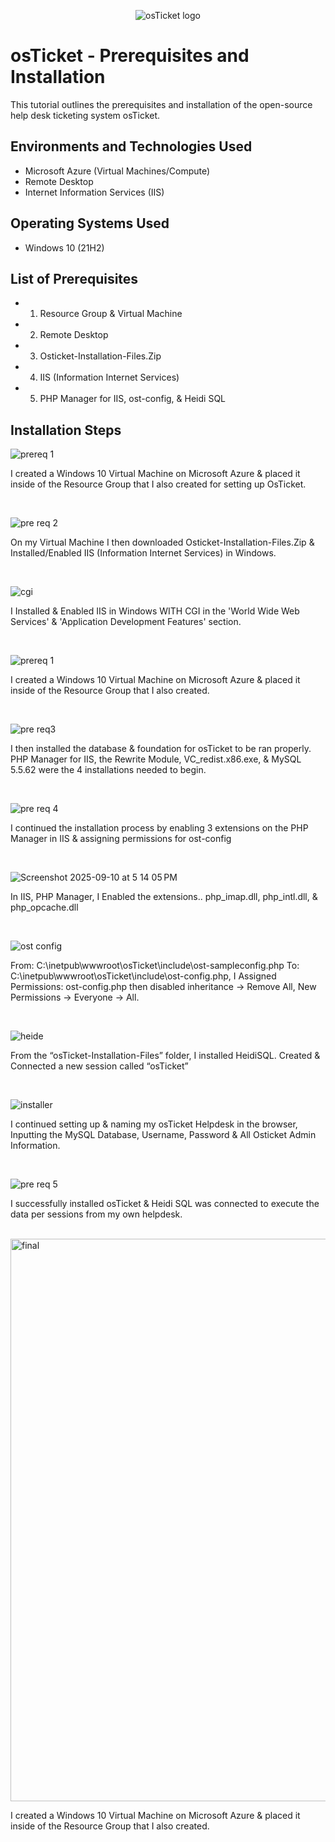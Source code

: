 <p align="center">
<img src="https://i.imgur.com/Clzj7Xs.png" alt="osTicket logo"/>
</p>

<h1>osTicket - Prerequisites and Installation</h1>
This tutorial outlines the prerequisites and installation of the open-source help desk ticketing system osTicket.<br />


<h2>Environments and Technologies Used</h2>

- Microsoft Azure (Virtual Machines/Compute)
- Remote Desktop
- Internet Information Services (IIS)

<h2>Operating Systems Used </h2>

- Windows 10</b> (21H2)

<h2>List of Prerequisites</h2>

- 1. Resource Group & Virtual Machine
- 2. Remote Desktop
- 3. Osticket-Installation-Files.Zip
- 4. IIS (Information Internet Services)
- 5. PHP Manager for IIS, ost-config, & Heidi SQL

<h2>Installation Steps</h2>

![prereq 1](https://github.com/user-attachments/assets/b94564a8-011d-4d80-9845-01af82f3b34c)
  
<p>
I created a Windows 10 Virtual Machine on Microsoft Azure & placed it inside of the Resource Group that I also created for setting up OsTicket.
</p>
<br />

![pre req 2](https://github.com/user-attachments/assets/ba6e0cf8-90ca-44d3-a02f-64c717147748)

<p>
On my Virtual Machine I then downloaded Osticket-Installation-Files.Zip & Installed/Enabled IIS (Information Internet Services) in Windows.
</p>
<br />

![cgi](https://github.com/user-attachments/assets/9c1ba6db-fd7e-4547-b0ae-745bf8bf34cd)
  
<p>
I Installed & Enabled IIS in Windows WITH CGI in the 'World Wide Web Services' & 'Application Development Features' section.
</p>
<br />

![prereq 1](https://github.com/user-attachments/assets/b94564a8-011d-4d80-9845-01af82f3b34c)
  
<p>
I created a Windows 10 Virtual Machine on Microsoft Azure & placed it inside of the Resource Group that I also created.
</p>
<br />

![pre req3](https://github.com/user-attachments/assets/66141dd5-490a-43af-9f0d-6733261067f7)
  
<p>
I then installed the database & foundation for osTicket to be ran properly. PHP Manager for IIS, the Rewrite Module, VC_redist.x86.exe, & MySQL 5.5.62 were the 4 installations needed to begin. 
</p>
<br />

![pre req 4](https://github.com/user-attachments/assets/4e6dda79-ceb7-432c-a6f2-10b2498a3439)

<p>
I continued the installation process by enabling 3 extensions on the PHP Manager in IIS & assigning permissions for ost-config
<p>
<br />

![Screenshot 2025-09-10 at 5 14 05 PM](https://github.com/user-attachments/assets/95d3ee63-97e7-483d-83d4-3c060cc0062f)

<p>
In IIS, PHP Manager, I Enabled the extensions.. php_imap.dll, php_intl.dll, & php_opcache.dll

</p>
<br />

![ost config](https://github.com/user-attachments/assets/57117d2f-c21e-467c-8da5-62af563d4087)

<p>
From: C:\inetpub\wwwroot\osTicket\include\ost-sampleconfig.php To: C:\inetpub\wwwroot\osTicket\include\ost-config.php, I Assigned Permissions: ost-config.php then disabled inheritance -> Remove All, New Permissions -> Everyone -> All. 
</p>
<br />

![heide](https://github.com/user-attachments/assets/78ad084e-dadb-42e7-bcd6-58884d26a638)

<p>
From the “osTicket-Installation-Files” folder, I installed HeidiSQL. Created & Connected a new session called “osTicket”
</p>
<br />

![installer](https://github.com/user-attachments/assets/6533421f-163c-44e9-98db-92d93b43cfea)

<p>
I continued setting up & naming my osTicket Helpdesk in the browser, Inputting the MySQL Database, Username, Password & All Osticket Admin Information. 
<p>
<br />

![pre req 5](https://github.com/user-attachments/assets/8df983d7-dc8f-429d-abb2-23a4639f302f)
  
<p>
I successfully installed osTicket & Heidi SQL was connected to execute the data per sessions from my own helpdesk.
<p>
<br />

<img width="1440" height="900" alt="final" src="https://github.com/user-attachments/assets/5877ef0d-2f7b-4dc9-9bc1-c4b3d640c4ea" />
  
<p>
I created a Windows 10 Virtual Machine on Microsoft Azure & placed it inside of the Resource Group that I also created.
</p>
<br />
